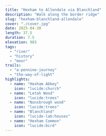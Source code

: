 ```yaml
---
title: "Hexham to Allendale via Blanchland"
description: "Walk along the border ridge"
slug: "hexham-blanchland-allendale"
cover: "./cover.jpg"
date: 2025-04-30
length: 37.5
duration: 7.5
elevation: 983
tags:
  - "river"
  - "history"
  - "moor"
trails:
  - "a-pennine-journey"
  - "the-way-of-light"
highlights:
  - name: "Hexham Abbey"
    icon: "lucide:church"
  - name: "Letah Wood"
    icon: "lucide:trees"
  - name: "Nunsbrough wood"
    icon: "lucide:trees"
  - name: "Blanchland"
    icon: "lucide-lab:houses"
  - name: "Hexham Common"
    icon: "lucide:bird"
---
```

